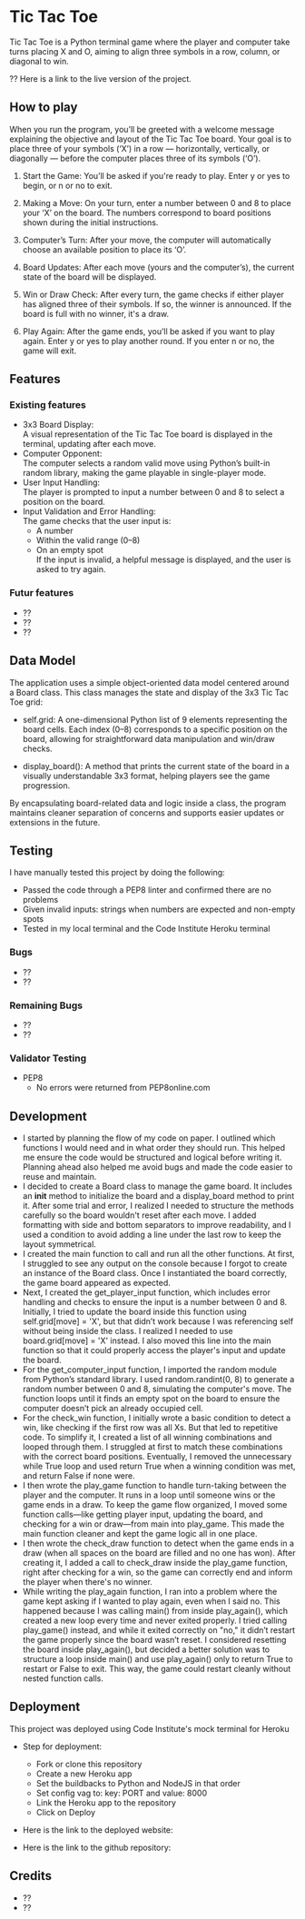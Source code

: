 
# Tic Tac Toe

Tic Tac Toe is a Python terminal game where the player and computer take turns placing X and O, aiming to align three symbols in a row, column, or diagonal to win.

 ?? Here is a link to the live version of the project.

## How to play

When you run the program, you’ll be greeted with a welcome message explaining the objective and layout of the Tic Tac Toe board. Your goal is to place three of your symbols (‘X’) in a row — horizontally, vertically, or diagonally — before the computer places three of its symbols (‘O’).

1. Start the Game: You’ll be asked if you're ready to play. Enter y or yes to begin, or n or no to exit.

2. Making a Move: On your turn, enter a number between 0 and 8 to place your ‘X’ on the board. The numbers correspond to board positions shown during the initial instructions.

3. Computer’s Turn: After your move, the computer will automatically choose an available position to place its ‘O’.

4. Board Updates: After each move (yours and the computer’s), the current state of the board will be displayed.

5. Win or Draw Check: After every turn, the game checks if either player has aligned three of their symbols. If so, the winner is announced. If the board is full with no winner, it's a draw.

6. Play Again: After the game ends, you’ll be asked if you want to play again. Enter y or yes to play another round. If you enter n or no, the game will exit.



## Features

### Existing features

- 3x3 Board Display:  
A visual representation of the Tic Tac Toe board is displayed in the terminal, updating after each move.
- Computer Opponent:  
The computer selects a random valid move using Python’s built-in random library, making the game playable in single-player mode.
- User Input Handling:  
The player is prompted to input a number between 0 and 8 to select a position on the board.
- Input Validation and Error Handling:  
The game checks that the user input is:  
   - A number
   - Within the valid range (0–8)
   - On an empty spot  
   If the input is invalid, a helpful message is displayed, and the user is asked to try again.

### Futur features
 
- ??
- ??
- ??

## Data Model

The application uses a simple object-oriented data model centered around a Board class. This class manages the state and display of the 3x3 Tic Tac Toe grid:

- self.grid: A one-dimensional Python list of 9 elements representing the board cells. Each index (0–8) corresponds to a specific position on the board, allowing for straightforward data manipulation and win/draw checks.

- display_board(): A method that prints the current state of the board in a visually understandable 3x3 format, helping players see the game progression.

By encapsulating board-related data and logic inside a class, the program maintains cleaner separation of concerns and supports easier updates or extensions in the future.

## Testing

I have manually tested this project by doing the following: 

- Passed the code through a PEP8 linter and confirmed there are no problems
- Given invalid inputs: strings when numbers are expected and non-empty spots
- Tested in my local terminal and the Code Institute Heroku terminal

### Bugs

- ??
- ??

### Remaining Bugs

- ??
- ??

### Validator Testing

- PEP8
   - No errors were returned from PEP8online.com

## Development

- I started by planning the flow of my code on paper. I outlined which functions I would need and in what order they should run. This helped me ensure the code would be structured and logical before writing it. Planning ahead also helped me avoid bugs and made the code easier to reuse and maintain.
- I decided to create a Board class to manage the game board. It includes an __init__ method to initialize the board and a display_board method to print it. After some trial and error, I realized I needed to structure the methods carefully so the board wouldn't reset after each move. I added formatting with side and bottom separators to improve readability, and I used a condition to avoid adding a line under the last row to keep the layout symmetrical.
- I created the main function to call and run all the other functions. At first, I struggled to see any output on the console because I forgot to create an instance of the Board class. Once I instantiated the board correctly, the game board appeared as expected.
- Next, I created the get_player_input function, which includes error handling and checks to ensure the input is a number between 0 and 8. Initially, I tried to update the board inside this function using self.grid[move] = 'X', but that didn’t work because I was referencing self without being inside the class. I realized I needed to use board.grid[move] = 'X' instead. I also moved this line into the main function so that it could properly access the player's input and update the board.
- For the get_computer_input function, I imported the random module from Python’s standard library. I used random.randint(0, 8) to generate a random number between 0 and 8, simulating the computer's move. The function loops until it finds an empty spot on the board to ensure the computer doesn’t pick an already occupied cell.
- For the check_win function, I initially wrote a basic condition to detect a win, like checking if the first row was all Xs. But that led to repetitive code. To simplify it, I created a list of all winning combinations and looped through them. I struggled at first to match these combinations with the correct board positions. Eventually, I removed the unnecessary while True loop and used return True when a winning condition was met, and return False if none were.
- I then wrote the play_game function to handle turn-taking between the player and the computer. It runs in a loop until someone wins or the game ends in a draw. To keep the game flow organized, I moved some function calls—like getting player input, updating the board, and checking for a win or draw—from main into play_game. This made the main function cleaner and kept the game logic all in one place.
- I then wrote the check_draw function to detect when the game ends in a draw (when all spaces on the board are filled and no one has won). After creating it, I added a call to check_draw inside the play_game function, right after checking for a win, so the game can correctly end and inform the player when there's no winner.
- While writing the play_again function, I ran into a problem where the game kept asking if I wanted to play again, even when I said no. This happened because I was calling main() from inside play_again(), which created a new loop every time and never exited properly. I tried calling play_game() instead, and while it exited correctly on "no," it didn’t restart the game properly since the board wasn’t reset. I considered resetting the board inside play_again(), but decided a better solution was to structure a loop inside main() and use play_again() only to return True to restart or False to exit. This way, the game could restart cleanly without nested function calls.

## Deployment

This project was deployed using Code Institute's mock terminal for Heroku

- Step for deployment:
   - Fork or clone this repository
   - Create a new Heroku app
   - Set the buildbacks to Python and NodeJS in that order
   - Set config vag to: key: PORT and value: 8000
   - Link the Heroku app to the repository
   - Click on Deploy

- Here is the link to the deployed website: 
- Here is the link to the github repository:

## Credits

- ??
- ??
